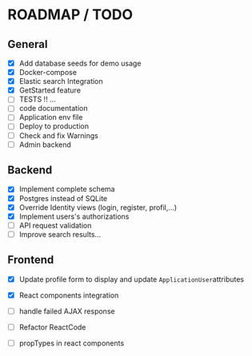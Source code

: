 ﻿# ROADMAP / TODO

## General
- [x] Add database seeds for demo usage
- [x] Docker-compose
- [x] Elastic search Integration
- [x] GetStarted feature
- [ ] TESTS !! ...
- [ ] code documentation 
- [ ] Application env file
- [ ] Deploy to production
- [ ] Check and fix Warnings
- [ ] Admin backend

## Backend 
- [x] Implement complete schema
- [x] Postgres instead of SQLite
- [x] Override Identity views (login, register, profil,...)
- [x] Implement users's authorizations
- [ ] API request validation
- [ ] Improve search results...

## Frontend
- [x] Update profile form to display and update `ApplicationUser`attributes
- [x] React components integration
- [ ] handle failed AJAX response
- [ ] Refactor ReactCode
- [ ] propTypes in react components














